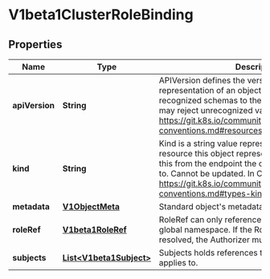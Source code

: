
# V1beta1ClusterRoleBinding

## Properties
Name | Type | Description | Notes
------------ | ------------- | ------------- | -------------
**apiVersion** | **String** | APIVersion defines the versioned schema of this representation of an object. Servers should convert recognized schemas to the latest internal value, and may reject unrecognized values. More info: https://git.k8s.io/community/contributors/devel/api-conventions.md#resources |  [optional]
**kind** | **String** | Kind is a string value representing the REST resource this object represents. Servers may infer this from the endpoint the client submits requests to. Cannot be updated. In CamelCase. More info: https://git.k8s.io/community/contributors/devel/api-conventions.md#types-kinds |  [optional]
**metadata** | [**V1ObjectMeta**](V1ObjectMeta.md) | Standard object&#39;s metadata. |  [optional]
**roleRef** | [**V1beta1RoleRef**](V1beta1RoleRef.md) | RoleRef can only reference a ClusterRole in the global namespace. If the RoleRef cannot be resolved, the Authorizer must return an error. | 
**subjects** | [**List&lt;V1beta1Subject&gt;**](V1beta1Subject.md) | Subjects holds references to the objects the role applies to. | 



